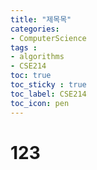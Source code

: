 ```yaml
---
title: "제목목"
categories:
- ComputerScience
tags :
- algorithms
- CSE214
toc: true
toc_sticky : true
toc_label: CSE214
toc_icon: pen
---
```



<h1>123</h1>